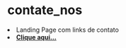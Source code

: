 # contate_nos
<li>Landing Page com links de contato</li>
<li><a href="https://tj-agencia.github.io/contate_nos"><strong>Clique aqui...</strong></a></li>
